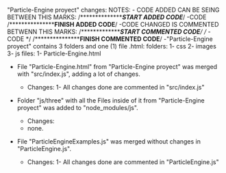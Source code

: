 "Particle-Engine proyect" changes:
NOTES:
    - CODE ADDED CAN BE SEING BETWEEN THIS MARKS:
     /*****************************START ADDED CODE***************/
        -CODE
     /*****************************FINISH ADDED CODE**************/
     -CODE CHANGED IS COMMENTED BETWENN THIS MARKS:
     /*****************************START COMMENTED CODE***************/
     /*
        -CODE
     */
     /*****************************FINISH COMMENTED CODE**************/
-"Particle-Engine proyect" contains 3 folders and one (1) file .html:
    folders:
    1- css
    2- images
    3- js
    files:
    1- Particle-Engine.html

- File "Particle-Engine.html" from "Particle-Engine proyect" was merged with "src/index.js", adding a lot of changes.

    * Changes:
        1- All changes done are commented in "src/index.js"


- Folder "js/three" with all the Files inside of it from "Particle-Engine proyect" was added to "node_modules/js".
    * Changes:
    - none.

- File "ParticleEngineExamples.js" was merged without changes in "ParticleEngine.js".
   
   * Changes:
        1- All changes done are commented in "ParticleEngine.js"
